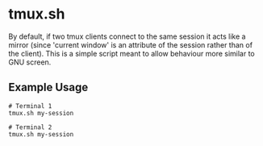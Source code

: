 # tmux.sh

By default, if two tmux clients connect to the same session it acts like a
mirror (since 'current window' is an attribute of the session rather than of
the client). This is a simple script meant to allow behaviour more similar to
GNU screen.

## Example Usage


    # Terminal 1
    tmux.sh my-session

    # Terminal 2
    tmux.sh my-session
